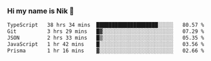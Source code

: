 ### Hi my name is Nik 👋

<!--
**NikDoe/NikDoe** is a ✨ _special_ ✨ repository because its `README.md` (this file) appears on your GitHub profile.

Here are some ideas to get you started:

- 🔭 I’m currently working on ...
- 🌱 I’m currently learning ...
- 👯 I’m looking to collaborate on ...
- 🤔 I’m looking for help with ...
- 💬 Ask me about ...
- 📫 How to reach me: ...
- 😄 Pronouns: ...
- ⚡ Fun fact: ...
-->

<!--START_SECTION:waka-->

```txt
TypeScript   38 hrs 34 mins  ████████████████████░░░░░   80.57 %
Git          3 hrs 29 mins   █▓░░░░░░░░░░░░░░░░░░░░░░░   07.29 %
JSON         2 hrs 33 mins   █▒░░░░░░░░░░░░░░░░░░░░░░░   05.35 %
JavaScript   1 hr 42 mins    █░░░░░░░░░░░░░░░░░░░░░░░░   03.56 %
Prisma       1 hr 16 mins    ▓░░░░░░░░░░░░░░░░░░░░░░░░   02.66 %
```

<!--END_SECTION:waka-->
